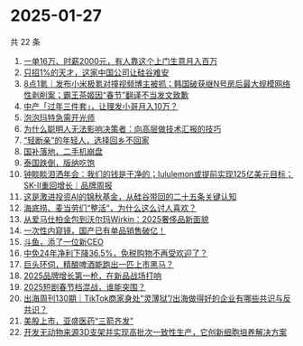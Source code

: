 # 2025-01-27

共 22 条

<!-- BEGIN 36KR -->
<!-- 最后更新时间 2025-01-27 04:14:10 +0800 -->
1. [一单16万、时薪2000元，有人靠这个上门生意月入百万](https://36kr.com/p/3137516423354888)
1. [只招1%的天才，这家中国公司让硅谷难安](https://36kr.com/p/3138880574832385)
1. [8点1氪｜发布小米极氪对撞视频博主被抓；韩国破获继N号房后最大规模网络性剥削案；霸王茶姬因“春节”翻译不当发文致歉](https://36kr.com/p/3138831580257024)
1. [中产「过年三件套」，让理发小哥月入10万？](https://36kr.com/p/3138911812721157)
1. [泡泡玛特急需开光师](https://36kr.com/p/3137702150855169)
1. [为什么聪明人无法影响决策者：向高层做技术汇报的技巧](https://36kr.com/p/3113520574696964)
1. [“轻断亲”的年轻人，选择回乡不回家](https://36kr.com/p/3138882149138183)
1. [国补落地，二手机崩盘](https://36kr.com/p/3137515669150472)
1. [泰国跌倒，版纳吃饱](https://36kr.com/p/3138833494333955)
1. [钟睒睒泪洒年会：我们的钱是干净的；lululemon或提前实现125亿美元目标；SK-II重回增长｜品牌周报](https://36kr.com/p/3139395917912839)
1. [这是激进投资AI的锦秋基金，从硅谷带回的二十五条关键认知](https://36kr.com/p/3139177221331714)
1. [海底捞、麦当劳们“整活”，为什么这么讨人喜欢？](https://36kr.com/p/3137573728206594)
1. [从爱马仕柏金包到沃尔玛Wirkin：2025奢侈品新面貌](https://36kr.com/p/3137817944562178)
1. [一次性内窥镜，国产已有单品销售破亿！](https://36kr.com/p/3138815150824193)
1. [斗鱼，添了一位新CEO](https://36kr.com/p/3137553890482953)
1. [中免24年净利下降36.5%，免税购物不再受欢迎了？](https://36kr.com/p/3137764464787208)
1. [巨头环伺，精酿啤酒能跑出一匹上市黑马？](https://36kr.com/p/3135471715778308)
1. [2025品牌增长第一枪，在新品战场打响](https://36kr.com/p/3128392706430981)
1. [2025短剧春节档混战，谁能突围？](https://36kr.com/p/3137503482789640)
1. [出海周刊130期｜TikTok商家身处“灵薄狱”/出海做得好的企业有哪些共识与反共识？](https://36kr.com/p/3137674785053442)
1. [​美股上市，亚盛医药“三箭齐发”](https://36kr.com/p/3138193266793217)
1. [开发无动物来源3D支架并实现高批次一致性生产，它创新细胞培养解决方案](https://36kr.com/p/3138815246260740)
<!-- END 36KR -->